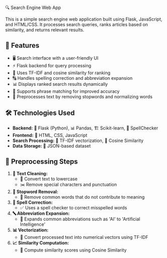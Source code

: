 🔍 Search Engine Web App

This is a simple search engine web application built using Flask, JavaScript, and HTML/CSS. It processes search queries, ranks articles based on similarity, and returns relevant results.

## 🚀 Features
- 🖥️ Search interface with a user-friendly UI
- ⚡ Flask backend for query processing
- 🔢 Uses TF-IDF and cosine similarity for ranking
- 🔠 Handles spelling correction and abbreviation expansion
- 📊 Displays ranked search results dynamically
- 🔎 Supports phrase matching for improved accuracy
- 📝 Preprocesses text by removing stopwords and normalizing words

## 🛠 Technologies Used
- **Backend:** 🐍 Flask (Python), 📊 Pandas, 🏗️ Scikit-learn, 🔎 SpellChecker
- **Frontend:** 🎨 HTML, CSS, JavaScript
- **Search Processing:** 📌 TF-IDF vectorization, 🏹 Cosine Similarity
- **Data Storage:** 📂 JSON-based dataset

## 🔄 Preprocessing Steps
1. **🧹 Text Cleaning:**
   - 🔡 Convert text to lowercase
   - ✂️ Remove special characters and punctuation
2. **🛑 Stopword Removal:**
   - 🚫 Remove common words that do not contribute to meaning
3. **📝 Spell Correction:**
   - ✅ Uses a spell checker to correct misspelled words
4. **🔤 Abbreviation Expansion:**
   - 📖 Expands common abbreviations such as 'AI' to 'Artificial Intelligence'
5. **📊 Vectorization:**
   - 🔢 Convert processed text into numerical vectors using TF-IDF
6. **📈 Similarity Computation:**
   - 🔗 Compute similarity scores using Cosine Similarity
